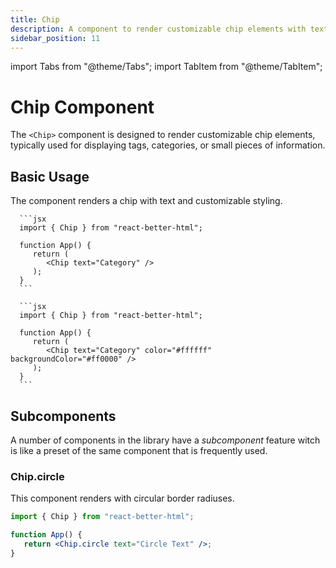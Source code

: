 ```yaml
---
title: Chip
description: A component to render customizable chip elements with text.
sidebar_position: 11
---
```


import Tabs from "@theme/Tabs";
import TabItem from "@theme/TabItem";

# Chip Component

The `<Chip>` component is designed to render customizable chip elements, typically used for displaying tags, categories, or small pieces of information.

## Basic Usage

The component renders a chip with text and customizable styling.

<Tabs>
   <TabItem value="basic" label="Basic" default>

      ```jsx
      import { Chip } from "react-better-html";

      function App() {
         return (
            <Chip text="Category" />
         );
      }
      ```

   </TabItem>

   <TabItem value="custom" label="Custom">

      ```jsx
      import { Chip } from "react-better-html";

      function App() {
         return (
            <Chip text="Category" color="#ffffff" backgroundColor="#ff0000" />
         );
      }
      ```

   </TabItem>
</Tabs>

## Subcomponents

A number of components in the library have a _subcomponent_ feature witch is like a preset of the same component that is frequently used.

### Chip.circle

This component renders with circular border radiuses.

```jsx
import { Chip } from "react-better-html";

function App() {
   return <Chip.circle text="Circle Text" />;
}
```
